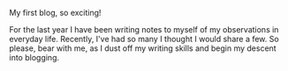 My first blog, so exciting!

For the last year I have been writing notes to myself of my observations in everyday life. Recently, I've had so many I thought I would share a few. So please, bear with me, as I dust off my writing skills and begin my descent into blogging.  
